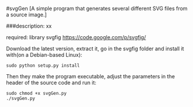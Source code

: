 #svgGen 
[A simple program that generates several different SVG files from a source image.]
  
  
###description:
xx

required: library svgfig https://code.google.com/p/svgfig/

Download the latest version, extract it, go in the svgfig folder and install it with(on a Debian-based Linux):

	sudo python setup.py install

Then they make the program executable, adjust the parameters in the header of the source code and run it:

	sudo chmod +x svgGen.py
	./svgGen.py